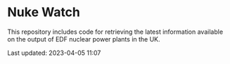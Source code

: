 # Nuke Watch

This repository includes code for retrieving the latest information available on the output of EDF nuclear power plants in the UK.

Last updated: 2023-04-05 11:07